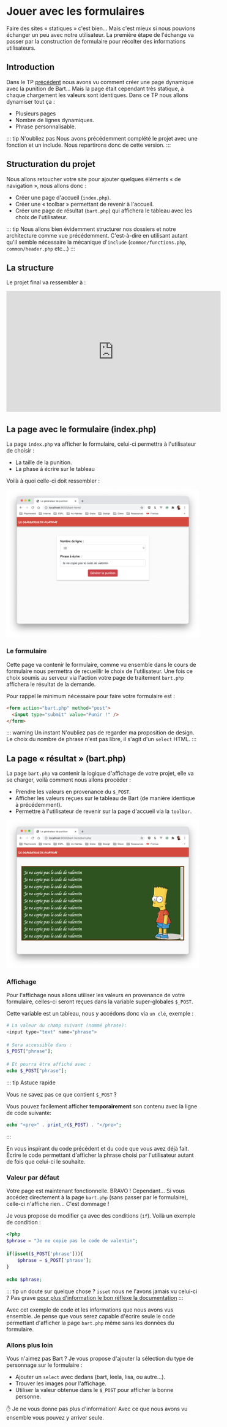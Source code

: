 # Jouer avec les formulaires

Faire des sites « statiques » c'est bien… Mais c'est mieux si nous pouvions échanger un peu avec notre utilisateur. La première étape de l'échange va passer par la construction de formulaire pour récolter des informations utilisateurs.

## Introduction

Dans le TP [précédent](./tp1.1.md) nous avons vu comment créer une page dynamique avec la punition de Bart… Mais la page était cependant très statique, à chaque chargement les valeurs sont identiques. Dans ce TP nous allons dynamiser tout ça :

- Plusieurs pages
- Nombre de lignes dynamiques.
- Phrase personnalisable.

::: tip N'oubliez pas
Nous avons précédemment complété le projet avec une fonction et un include. Nous repartirons donc de cette version.
:::

## Structuration du projet

Nous allons retoucher votre site pour ajouter quelques éléments « de navigation », nous allons donc :

- Créer une page d'accueil (`index.php`).
- Créer une « toolbar » permettant de revenir à l'accueil.
- Créer une page de résultat (`bart.php`) qui affichera le tableau avec les choix de l'utilisateur.

::: tip
Nous allons bien évidemment structurer nos dossiers et notre architecture comme vue précédemment. C'est-à-dire en utilisant autant qu'il semble nécessaire la mécanique d'`include` (`common/functions.php`, `common/header.php` etc…)
:::

## La structure

Le projet final va ressembler à :

<iframe width="560" height="315" src="https://www.youtube.com/embed/3OydDaemW-0" frameborder="0" allow="accelerometer; autoplay; clipboard-write; encrypted-media; gyroscope; picture-in-picture" allowfullscreen></iframe>

## La page avec le formulaire (index.php)

La page `index.php` va afficher le formulaire, celui-ci permettra à l'utilisateur de choisir :

- La taille de la punition.
- La phase à écrire sur le tableau

Voilà à quoi celle-ci doit ressembler :

![Étape 1](./res/bart_form_step1.png)

### Le formulaire

Cette page va contenir le formulaire, comme vu ensemble dans le cours de formulaire nous permettra de recueillir le choix de l'utilisateur. Une fois ce choix soumis au serveur via l'action votre page de traitement `bart.php` affichera le résultat de la demande.

Pour rappel le minimum nécessaire pour faire votre formulaire est :

```html
<form action="bart.php" method="post">
  <input type="submit" value="Punir !" />
</form>
```

::: warning Un instant
N'oubliez pas de regarder ma proposition de design. Le choix du nombre de phrase n'est pas libre, il s'agit d'un `select` HTML.
:::

## La page « résultat » (bart.php)

La page `bart.php` va contenir la logique d'affichage de votre projet, elle va se charger, voilà comment nous allons procéder :

- Prendre les valeurs en provenance du `$_POST`.
- Afficher les valeurs reçues sur le tableau de Bart (de manière identique à précédemment).
- Permettre à l'utilisateur de revenir sur la page d'accueil via la `toolbar`.

![Étape 2](./res/bart_form_step2.png)

### Affichage

Pour l'affichage nous allons utiliser les valeurs en provenance de votre formulaire, celles-ci seront reçues dans la variable super-globales `$_POST`.

Cette variable est un tableau, nous y accédons donc via `un clé`, exemple :

```php
# La valeur du champ suivant (nommé phrase):
<input type="text" name="phrase">

# Sera accessible dans :
$_POST["phrase"];

# Et pourra être affiché avec :
echo $_POST["phrase"];
```

::: tip Astuce rapide

Vous ne savez pas ce que contient `$_POST` ?

Vous pouvez facilement afficher **temporairement** son contenu avec la ligne de code suivante:

```php
echo "<pre>" . print_r($_POST) . "</pre>";
```

:::

En vous inspirant du code précédent et du code que vous avez déjà fait. Écrire le code permettant d'afficher la phrase choisi par l'utilisateur autant de fois que celui-ci le souhaite.

### Valeur par défaut

Votre page est maintenant fonctionnelle. BRAVO ! Cependant… Si vous accédez directement à la page `bart.php` (sans passer par le formulaire), celle-ci n'affiche rien… C'est dommage !

Je vous propose de modifier ça avec des conditions (`if`). Voilà un exemple de condition :

```php
<?php
$phrase = "Je ne copie pas le code de valentin";

if(isset($_POST['phrase'])){
    $phrase = $_POST['phrase'];
}

echo $phrase;
```

::: tip un doute sur quelque chose ?
`isset` nous ne l'avons jamais vu celui-ci ? Pas grave [pour plus d'information le bon réflexe la documentation](https://www.php.net/manual/en/function.isset.php)
:::

Avec cet exemple de code et les informations que nous avons vus ensemble. Je pense que vous serez capable d'écrire seule le code permettant d'afficher la page `bart.php` même sans les données du formulaire.

### Allons plus loin

Vous n'aimez pas Bart ? Je vous propose d'ajouter la sélection du type de personnage sur le formulaire :

- Ajouter un `select` avec dedans (bart, leela, lisa, ou autre…).
- Trouver les images pour l'affichage.
- Utiliser la valeur obtenue dans le `$_POST` pour afficher la bonne personne.

:hand: Je ne vous donne pas plus d'information! Avec ce que nous avons vu ensemble vous pouvez y arriver seule.
